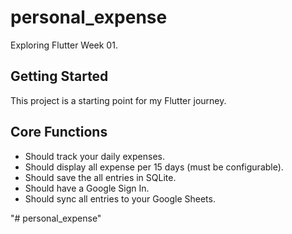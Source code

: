 # personal_expense

Exploring Flutter Week 01.

## Getting Started

This project is a starting point for my Flutter journey.

## Core Functions
- Should track your daily expenses.
- Should display all expense per 15 days (must be configurable).
- Should save the all entries in SQLite.
- Should have a Google Sign In.
- Should sync all entries to your Google Sheets.

"# personal_expense" 
